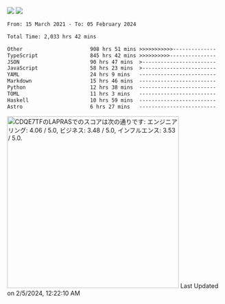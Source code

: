 <div>
  <img src="https://github-readme-stats.vercel.app/api?username=naporin0624&count_private=true&show_icons=true" />
  <img src="https://github-readme-stats.vercel.app/api/top-langs/?username=naporin0624&layout=compact&hide=css" />
  <!--START_SECTION:waka-->

```txt
From: 15 March 2021 - To: 05 February 2024

Total Time: 2,033 hrs 42 mins

Other                      908 hrs 51 mins >>>>>>>>>>>--------------   44.69 %
TypeScript                 845 hrs 42 mins >>>>>>>>>>---------------   41.58 %
JSON                       90 hrs 47 mins  >------------------------   04.46 %
JavaScript                 58 hrs 23 mins  >------------------------   02.87 %
YAML                       24 hrs 9 mins   -------------------------   01.19 %
Markdown                   15 hrs 46 mins  -------------------------   00.78 %
Python                     12 hrs 38 mins  -------------------------   00.62 %
TOML                       11 hrs 3 mins   -------------------------   00.54 %
Haskell                    10 hrs 59 mins  -------------------------   00.54 %
Astro                      6 hrs 27 mins   -------------------------   00.32 %
```

<!--END_SECTION:waka-->
  
  <!--START_SECTION:lapras-card-->
<p ><a href="https://lapras.com/public/CDQE7TF" target="_blank" rel="noopener noreferrer"><img alt="CDQE7TFのLAPRASでのスコアは次の通りです: エンジニアリング: 4.06 / 5.0, ビジネス: 3.48 / 5.0, インフルエンス: 3.53 / 5.0." src="https://lapras-card-generator.vercel.app/api/svg?e=4.06&b=3.48&i=3.53&b1=%23232323&b2=%236d6d6d&i1=%23212121&i2=%23818181&l=ja" width="400" ></a>  
Last Updated on 2/5/2024, 12:22:10 AM</p>
<!--END_SECTION:lapras-card-->
</div>
